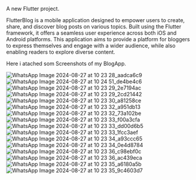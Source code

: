 
A new Flutter project.

FlutterBlog is a mobile application designed to empower users to create, share, and discover blog posts on various topics. Built using the Flutter framework, it offers a seamless user experience across both iOS and Android platforms. This application aims to provide a platform for bloggers to express themselves and engage with a wider audience, while also enabling readers to explore diverse content.


Here i atached som Screenshots of my BlogApp.

![WhatsApp Image 2024-08-27 at 10 23 28_aadca6c9](https://github.com/user-attachments/assets/840317dc-da81-42d3-9b24-c9bd926bc1a8)  
![WhatsApp Image 2024-08-27 at 10 24 51_de4be4c6](https://github.com/user-attachments/assets/7fa763b5-12d0-4eae-9c91-f1c0ee4b6a9f)  
![WhatsApp Image 2024-08-27 at 10 23 29_2e7194ac](https://github.com/user-attachments/assets/2580904d-fcbe-49ac-a99e-03b410193c9b) 
![WhatsApp Image 2024-08-27 at 10 23 29_2cd21442](https://github.com/user-attachments/assets/1450f89c-fe69-4475-bba9-15e03a4d160e)  
![WhatsApp Image 2024-08-27 at 10 23 30_a81258ce](https://github.com/user-attachments/assets/19fee12e-4307-4f43-a01c-688fa89ece0f)  
![WhatsApp Image 2024-08-27 at 10 23 32_a951db13](https://github.com/user-attachments/assets/b8bfdb8e-c1c1-4697-a9bd-7f3a4e023f74)
![WhatsApp Image 2024-08-27 at 10 23 32_73a102be](https://github.com/user-attachments/assets/72238029-890a-42a7-8b24-6731323703fd)
![WhatsApp Image 2024-08-27 at 10 23 33_f00a3cfa](https://github.com/user-attachments/assets/1ea95ee1-f85a-4422-884d-b61d3d67b2d1)
![WhatsApp Image 2024-08-27 at 10 23 33_dd00d6b5](https://github.com/user-attachments/assets/6a82fe57-2190-4075-a91b-336e418edd68)
![WhatsApp Image 2024-08-27 at 10 23 33_1fcc3aef](https://github.com/user-attachments/assets/3c1c6b3d-19d3-4d28-9795-d05af0d7573e)
![WhatsApp Image 2024-08-27 at 10 23 34_a93ccc65](https://github.com/user-attachments/assets/242b5e8f-45a7-4cb9-bb5e-fa0b296e1e25)
![WhatsApp Image 2024-08-27 at 10 23 34_0e4d8784](https://github.com/user-attachments/assets/ae32111f-780e-463e-a4b0-6e3981cb33c3)
![WhatsApp Image 2024-08-27 at 10 23 36_c98ebf0c](https://github.com/user-attachments/assets/7428b46f-920c-41ea-9d79-94579e8d77d5)  
![WhatsApp Image 2024-08-27 at 10 23 36_ac439eca](https://github.com/user-attachments/assets/cf19bd1a-beb5-438b-aa4e-49b5dee3bffa)  
![WhatsApp Image 2024-08-27 at 10 23 35_a6180a5b](https://github.com/user-attachments/assets/b1f861e4-a9fe-4357-9866-597eecd96582)  
![WhatsApp Image 2024-08-27 at 10 23 35_9c4603d7](https://github.com/user-attachments/assets/18f8452d-2062-4689-a32a-ff963a1afbad)





